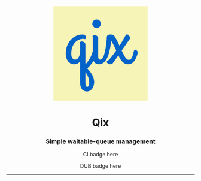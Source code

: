 

<center>
	<img src="branding/logo.png" alt="Qix logo" width=50%>
</center>

<center>
	<h1>Qix</h1>
	<h3>Simple waitable-queue management</h3>
	<p>CI badge here</p><p>DUB badge here</p>
</center>

<hr>
